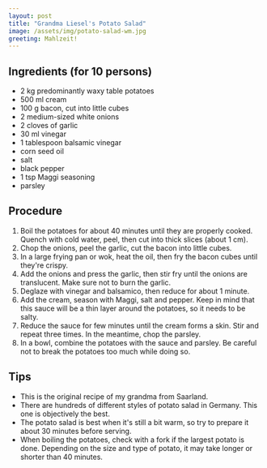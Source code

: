 ```yaml
---
layout: post
title: "Grandma Liesel's Potato Salad"
image: /assets/img/potato-salad-wm.jpg
greeting: Mahlzeit!
---
```


## Ingredients (for 10 persons)

 - 2 kg predominantly waxy table potatoes
 - 500 ml cream
 - 100 g bacon, cut into little cubes
 - 2 medium-sized white onions
 - 2 cloves of garlic
 - 30 ml vinegar
 - 1 tablespoon balsamic vinegar
 - corn seed oil
 - salt
 - black pepper
 - 1 tsp Maggi seasoning
 - parsley
 
## Procedure

 1. Boil the potatoes for about 40 minutes until they are properly cooked. Quench with cold water, peel, then cut into thick slices (about 1 cm).  
 1. Chop the onions, peel the garlic, cut the bacon into little cubes.
 1. In a large frying pan or wok, heat the oil, then fry the bacon cubes until they're crispy.
 1. Add the onions and press the garlic, then stir fry until the onions are translucent. Make sure not to burn the garlic.
 1. Deglaze with vinegar and balsamico, then reduce for about 1 minute.
 1. Add the cream, season with Maggi, salt and pepper. Keep in mind that this sauce will be a thin layer around the potatoes, so it needs to be salty.
 1. Reduce the sauce for few minutes until the cream forms a skin. Stir and repeat three times. In the meantime, chop the parsley.
 1. In a bowl, combine the potatoes with the sauce and parsley. Be careful not to break the potatoes too much while doing so.
 
## Tips

 - This is the original recipe of my grandma from Saarland.
 - There are hundreds of different styles of potato salad in Germany. This one is objectively the best.
 - The potato salad is best when it's still a bit warm, so try to prepare it about 30 minutes before serving.
 - When boiling the potatoes, check with a fork if the largest potato is done. Depending on the size and type of potato, it may take longer or shorter than 40 minutes.
